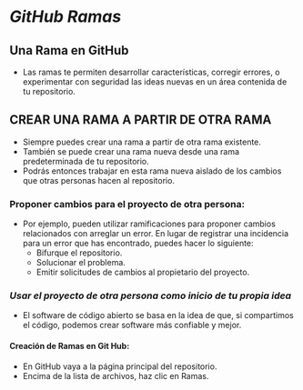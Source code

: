 # ***GitHub Ramas***
## **Una Rama en GitHub**
- Las ramas te permiten desarrollar características, corregir errores, o experimentar con seguridad las ideas nuevas en un área contenida de tu repositorio.

## **CREAR UNA RAMA A PARTIR DE OTRA RAMA**
- Siempre puedes crear una rama a partir de otra rama existente.​
- También se puede crear una rama nueva desde una rama predeterminada de tu repositorio.​
- Podrás entonces trabajar en esta rama nueva aislado de los cambios que otras personas hacen al repositorio. ​

### Proponer cambios para el proyecto de otra persona:
- Por ejemplo, pueden utilizar ramificaciones para proponer cambios relacionados con arreglar un error. En lugar de registrar una incidencia para un error que has encontrado, puedes hacer lo siguiente: ​
  - Bifurque el repositorio.​
  - Solucionar el problema.​
  - Emitir solicitudes de cambios al propietario del proyecto.​

### *Usar el proyecto de otra persona como inicio de tu propia idea*
- El software de código abierto se basa en la idea de que, si compartimos el código, podemos crear software más confiable y mejor.​

#### Creación de Ramas en Git Hub:
- En GitHub vaya a la página principal del repositorio. ​
- Encima de la lista de archivos, haz clic en Ramas. 

